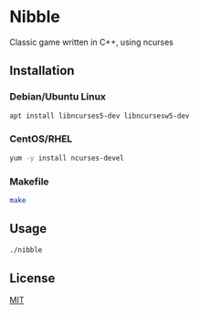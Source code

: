 # Nibble

Classic game written in C++, using ncurses

## Installation

### Debian/Ubuntu Linux
```bash
apt install libncurses5-dev libncursesw5-dev
```

### CentOS/RHEL
```bash
yum -y install ncurses-devel
```

### Makefile
```bash
make
```

## Usage

```bash
./nibble
```

## License
[MIT](https://choosealicense.com/licenses/mit/)
